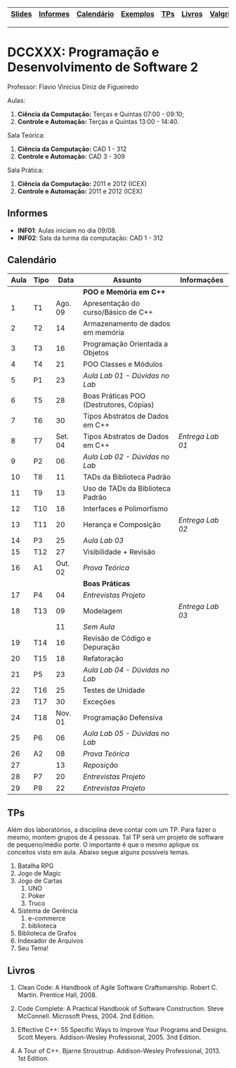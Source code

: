 | [Slides] | [Informes] | [Calendário] | [Exemplos] | [TPs] | [Livros] | [Valgrind] |
|----------|------------|--------------|------------|-------|----------|------------|
- - -

# DCCXXX: Programação e Desenvolvimento de Software 2

Professor: Flavio Vinicius Diniz de Figueiredo

Aulas:
  1. **Ciência da Computação:** Terças e Quintas 07:00 - 09:10;
  1. **Controle e Automação:**  Terças e Quintas 13:00 - 14:40.

Sala Teórica:
  1. **Ciência da Computação:** CAD 1 - 312
  1. **Controle e Automação:** CAD 3 - 309

Sala Prática:
  1. **Ciência da Computação:** 2011 e 2012 (ICEX)
  1. **Controle e Automação:** 2011 e 2012 (ICEX)

## Informes

* **INF01**: Aulas iniciam no dia 09/08.
* **INF02**: Sala da turma da computação: CAD 1 - 312

## Calendário

| Aula | Tipo  | Data    | **Assunto**                              | Informações      |
|------|-------|---------|------------------------------------------|------------------|
|      |       |         | **POO e Memória em C++**                 |                  |
| 1    | T1    | Ago. 09 | Apresentação do curso/Básico de C++      |                  |
| 2    | T2    | 14      | Armazenamento de dados em memória        |                  |
| 3    | T3    | 16      | Programação Orientada a Objetos          |                  |
| 4    | T4    | 21      | POO Classes e Módulos                    |                  |
| 5    | P1    | 23      | *Aula Lab 01 - Dúvidas no Lab*           |                  |
| 6    | T5    | 28      | Boas Práticas POO (Destrutores, Cópias)  |                  |
| 7    | T6    | 30      | Tipos Abstratos de Dados em C++          |                  |
| 8    | T7    | Set. 04 | Tipos Abstratos de Dados em C++          | *Entrega Lab 01* |
| 9    | P2    | 06      | *Aula Lab 02 - Dúvidas no Lab*           |                  |
| 10   | T8    | 11      | TADs da Biblioteca Padrão                |                  |
| 11   | T9    | 13      | Uso de TADs da Biblioteca Padrão         |                  |
| 12   | T10   | 18      | Interfaces e Polimorfismo                |                  |
| 13   | T11   | 20      | Herança e Composição                     | *Entrega Lab 02* |
| 14   | P3    | 25      | *Aula Lab 03*                            |                  |
| 15   | T12   | 27      | Visibilidade + Revisão                   |                  |
| 16   | A1    | Out. 02 | *Prova Teórica*                          |                  |
|      |       |         | **Boas Práticas**                        |                  |
| 17   | P4    | 04      | *Entrevistas Projeto*                    |                  |
| 18   | T13   | 09      | Modelagem                                | *Entrega Lab 03* |
|      |       | 11      | *Sem Aula*                               |                  |
| 19   | T14   | 16      | Revisão de Código e Depuração            |                  |
| 20   | T15   | 18      | Refatoração                              |                  |
| 21   | P5    | 23      | *Aula Lab 04 - Dúvidas no Lab*           |                  |
| 22   | T16   | 25      | Testes de Unidade                        |                  |
| 23   | T17   | 30      | Exceções                                 |                  |
| 24   | T18   | Nov. 01 | Programação Defensiva                    |                  |
| 25   | P6    | 06      | *Aula Lab 05 - Dúvidas no Lab*           |                  |
| 26   | A2    | 08      | *Prova Teórica*                          |                  |
| 27   |       | 13      | *Reposição*                              |                  |
| 28   | P7    | 20      | *Entrevistas Projeto*                    |                  |
| 29   | P8    | 22      | *Entrevistas Projeto*                    |                  |

## TPs

Além dos laboratórios, a disciplina deve contar com um TP. Para fazer o
mesmo, montem grupos de 4 pessoas. Tal TP será um projeto de software
de pequeno/médio porte. O importante é que o mesmo aplique os conceitos
visto em aula. Abaixo segue alguns possíveis temas.

  1. Batalha RPG
  1. Jogo de Magic
  1. Jogo de Cartas
     1. UNO
     1. Poker
     1. Truco
  1. Sistema de Gerência
     1. e-commerce
     1. biblioteca
  1. Biblioteca de Grafos
  1. Indexador de Arquivos
  1. Seu Tema!

## Livros

1. Clean Code: A Handbook of Agile Software Craftsmanship.
   Robert C. Martin.
   Prentice Hall, 2008.

1. Code Complete: A Practical Handbook of Software Construction.
   Steve McConnell.
   Microsoft Press, 2004. 2nd Edition.

1. Effective C++: 55 Specific Ways to Improve Your Programs and Designs.
   Scott Meyers.
   Addison-Wesley Professional, 2005. 3nd Edition.

1. A Tour of C++.
   Bjarne Stroustrup.
   Addison-Wesley Professional, 2013. 1st Edition.


[Slides]: https://drive.google.com/drive/folders/12AeGYRaQ0__plj503WBZSlYxJSNeIhcs?usp=sharing
[Calendário]: #calendário
[Informes]: #informes
[TPs]: #tps
[Bibliografia]: #bibliografia
[Livros]: #livros
[Exemplos]: ./exemplos
[Valgrind]: ./valgriddrmem
